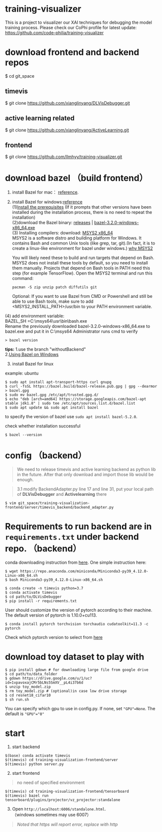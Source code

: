 # training-visualizer

This is a project to visualizer our XAI techniques for debugging the model training process. Please check our CoPhi profile for latest update: https://github.com/code-philia/training-visualizer


# download frontend and backend repos
$ cd git_space
## timevis
$ git clone https://github.com/xianglinyang/DLVisDebugger.git
## active learning related
$ git clone https://github.com/xianglinyang/ActiveLearning.git
## frontend
$ git clone https://github.com/llmhyy/training-visualizer.git


# download bazel （build frontend）
1. install Bazel for mac： [reference](https://docs.bazel.build/versions/main/install-os-x.html). 

2. install Bazel for windows:[reference](https://docs.bazel.build/versions/main/install-windows.html) <br/>
   (1)[Install the prerequisites](https://www.microsoft.com/en-us/download/details.aspx?id=48145) (If it prompts that other versions have been installed during the installation process, there is no need to repeat the installation)<br/>
   (2)download the Bazel binary: [releases](https://github.com/bazelbuild/bazel/releases) | [bazel-3.2.0-windows-x86_64.exe](https://github.com/bazelbuild/bazel/releases/download/3.2.0/bazel-3.2.0-windows-x86_64.exe)<br/>
   (3) Installing compilers: download: [MSYS2 x86_64](https://www.msys2.org/)<br/>
       MSYS2 is a software distro and building platform for Windows. It contains Bash and common Unix tools (like grep, tar, 
       git).(In fact, it is to create a linux-like environment for bazel under windows.)
      [why MSYS2](https://docs.bazel.build/versions/main/install-windows.html)

      You will likely need these to build and run targets that depend on Bash. MSYS2 does not install these tools by default, so 
      you need to install them manually. Projects that depend on Bash tools in PATH need this step (for example TensorFlow).
      Open the MSYS2 terminal and run this command:
      ```console
      pacman -S zip unzip patch diffutils git
      ```
      Optional: If you want to use Bazel from CMD or Powershell and still be able to use Bash tools, make sure to add 
      <MSYS2_INSTALL_PATH>/usr/bin to your PATH environment variable.
      
  (4) add environment variable: <br/>
      BAZEL_SH =C:\msys64\usr\bin\bash.exe<br/>
      Rename the previously downloaded bazel-3.2.0-windows-x86_64.exe to bazel.exe and put it in C:\msys64
      Administrator runs cmd to verify   
```console
> bazel version
```

**tips:**
  1.use the branch "withoutBackend"<br/>
  2.[Using Bazel on Windows](https://docs.bazel.build/versions/main/windows.html#best-practices)  

3. install Bazel for linux

example: ubuntu
```console
$ sudo apt install apt-transport-https curl gnupg
$ curl -fsSL https://bazel.build/bazel-release.pub.gpg | gpg --dearmor > bazel.gpg
$ sudo mv bazel.gpg /etc/apt/trusted.gpg.d/
$ echo "deb [arch=amd64] https://storage.googleapis.com/bazel-apt stable jdk1.8" | sudo tee /etc/apt/sources.list.d/bazel.list
$ sudo apt update && sudo apt install bazel
```
to specify the version of bazel use ```sudo apt install bazel-5.2.0```. 

check whether installation successful
```console
$ bazel --version
```

#  config （backend）
> We need to release timevis and active learning backend as python lib in the future. After that only download and import those lib would be enough.  

> 3.1 modify BackendAdapter.py line 17 and line 31, put your local path of **DLVisDebugger** and **Activelearning** there
```console
$ vim git_space/training-visualization-frontend/server/timevis_backend/backend_adapter.py
```


#  Requirements to run backend are in ```requirements.txt``` under backend repo. （backend）

conda downloading instruction from [here](https://docs.anaconda.com/anaconda/install/linux/). One simple instruction here:
```console
$ wget https://repo.anaconda.com/miniconda/Miniconda3-py39_4.12.0-Linux-x86_64.sh
$ bash Miniconda3-py39_4.12.0-Linux-x86_64.sh
```

```console
$ conda create -n timevis python=3.7
$ conda activate timevis
$ cd path/to/DLVisDebugger
$ pip install -r requirements.txt
```
User should customize the version of pytorch according to their machine. The default version of pytorch is 1.10.0+cu113. 
```console
$ conda install pytorch torchvision torchaudio cudatoolkit=11.3 -c pytorch
```
Check which pytorch version to select from [here](https://pytorch.org/get-started/locally/)

#  download toy dataset to play with

```console
$ pip install gdown # for downloading large file from google drive
$ cd path/to/data_folder
$ gdown https://drive.google.com/u/1/uc?id=1vpavoxajCMr5bLNs5SmXV__pL4i37b6d
$ unzip toy_model.zip
$ rm toy_model.zip # (optional)in case low drive storage
$ cd resnet18_cifar10
$ sh run.sh
```
You can specify which gpu to use in config.py. If none, set ```"GPU"=None```. The default is ```"GPU"="0"```

# start

1. start backend
```console
$(base) conda activate timevis
$(timevis) cd training-visualization-frontend/server
$(timevis) python server.py
```
2. start frontend
> no need of specified environment
```console
$(timevis) cd training-visualization-frontend/tensorboard
$(timevis) bazel run tensorboard/plugins/projector/vz_projector:standalone
```
3. Open `http://localhost:6006/standalone.html`.  
  （windows sometimes may use 6007）
> *Noted that https will report error, replace with http*


